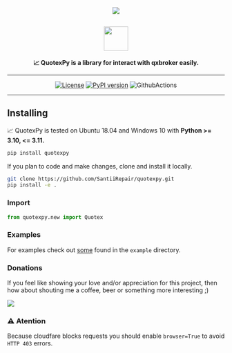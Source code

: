 <div align="center">
<img src="https://static.scarf.sh/a.png?x-pxid=cf317fe7-2188-4721-bc01-124bb5d5dbb2" />

## <img src="https://github.com/SantiiRepair/quotexpy/blob/main/.github/images/quotex-logo.png?raw=true" height="56"/>


**📈 QuotexPy is a library for interact with qxbroker easily.**

______________________________________________________________________

[![License](https://img.shields.io/badge/License-GPL--3.0-magenta.svg)](https://www.gnu.org/licenses/gpl-3.0.txt)
[![PyPI version](https://badge.fury.io/py/quotexpy.svg)](https://badge.fury.io/py/quotexpy)
![GithubActions](https://github.com/SantiiRepair/quotexpy/actions/workflows/pylint.yml/badge.svg)

</div>

______________________________________________________________________

## Installing

📈 QuotexPy is tested on Ubuntu 18.04 and Windows 10 with **Python >= 3.10, <= 3.11.**
```bash
pip install quotexpy
```

If you plan to code and make changes, clone and install it locally.

```bash
git clone https://github.com/SantiiRepair/quotexpy.git
pip install -e .
```

### Import
```python
from quotexpy.new import Quotex
```

### Examples
For examples check out [some](https://github.com/SantiiRepair/quotexpy/blob/main/example/main.py) found in the `example` directory.

### Donations
If you feel like showing your love and/or appreciation for this project, then how about shouting me a coffee, beer or something more interesting ;)

<a href="https://www.buymeacoffee.com/SantiiRepair"><img src="https://img.buymeacoffee.com/button-api/?text=Buy me a whore&emoji=👯‍♀️&slug=SantiiRepair&button_colour=980028&font_colour=ffffff&font_family=Poppins&outline_colour=ffffff&coffee_colour=FFDD00" /></a>

### ⚠️ Atention 
Because cloudfare blocks requests you should enable `browser=True` to avoid `HTTP 403` errors.
